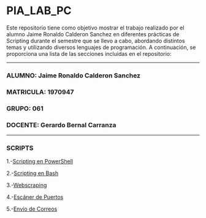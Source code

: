 # PIA_LAB_PC
Este repositorio tiene como objetivo mostrar el trabajo realizado por el alumno Jaime Ronaldo Calderon Sanchez en diferentes prácticas de Scripting durante el semestre que se llevo a cabo, abordando distintos temas y utilizando diversos lenguajes de programación. 
A continuación, se proporciona una lista de las secciones incluidas en el repositorio:
___
### ALUMNO: Jaime Ronaldo Calderon Sanchez
### MATRICULA: 1970947
### GRUPO: 061
### DOCENTE: Gerardo Bernal Carranza
___
### SCRIPTS
1.-[Scripting en PowerShell](https://github.com/JaRoCal/PIA_LAB_PC/tree/ce1ff2e8089ea3bbb2b3d940f262b974778f8c7e/Scripting%20en%20PowerShell)

2.-[Scripting en Bash](https://github.com/JaRoCal/PIA_LAB_PC/tree/e770294f2f92702bde0c5bbf028a4db7eed3aa6e/Scripting%20en%20Bash)

3.-[Webscraping](https://github.com/JaRoCal/PIA_LAB_PC/tree/cf9270e48634c3fa233b37fde189388d2f436e75/Webscraping)

4.-[Escáner de Puertos](https://github.com/JaRoCal/PIA_LAB_PC/tree/315b62d4842e9395a93ac18f2ea9dc893c56bf09/Escaner%20de%20puertos)

5.-[Envío de Correos](https://github.com/JaRoCal/PIA_LAB_PC/tree/1d178d9ecf10aa85d7b307b12da3646d85d730d0/Envio%20de%20correos)
